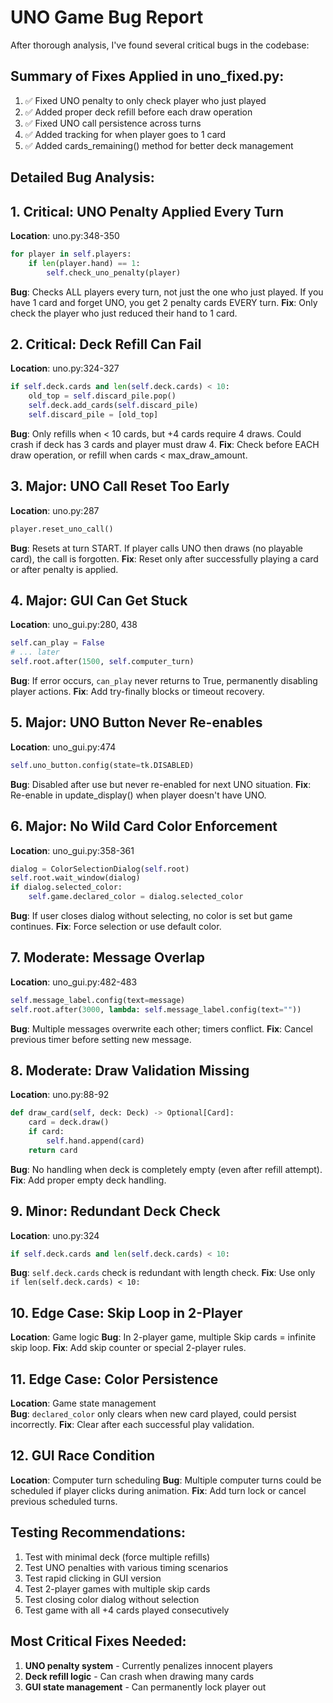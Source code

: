 # UNO Game Bug Report

After thorough analysis, I've found several critical bugs in the codebase:

## Summary of Fixes Applied in uno_fixed.py:
1. ✅ Fixed UNO penalty to only check player who just played
2. ✅ Added proper deck refill before each draw operation
3. ✅ Fixed UNO call persistence across turns
4. ✅ Added tracking for when player goes to 1 card
5. ✅ Added cards_remaining() method for better deck management

## Detailed Bug Analysis:

## 1. **Critical: UNO Penalty Applied Every Turn** 
**Location**: uno.py:348-350
```python
for player in self.players:
    if len(player.hand) == 1:
        self.check_uno_penalty(player)
```
**Bug**: Checks ALL players every turn, not just the one who just played. If you have 1 card and forget UNO, you get 2 penalty cards EVERY turn.
**Fix**: Only check the player who just reduced their hand to 1 card.

## 2. **Critical: Deck Refill Can Fail**
**Location**: uno.py:324-327
```python
if self.deck.cards and len(self.deck.cards) < 10:
    old_top = self.discard_pile.pop()
    self.deck.add_cards(self.discard_pile)
    self.discard_pile = [old_top]
```
**Bug**: Only refills when < 10 cards, but +4 cards require 4 draws. Could crash if deck has 3 cards and player must draw 4.
**Fix**: Check before EACH draw operation, or refill when cards < max_draw_amount.

## 3. **Major: UNO Call Reset Too Early**
**Location**: uno.py:287
```python
player.reset_uno_call()
```
**Bug**: Resets at turn START. If player calls UNO then draws (no playable card), the call is forgotten.
**Fix**: Reset only after successfully playing a card or after penalty is applied.

## 4. **Major: GUI Can Get Stuck**
**Location**: uno_gui.py:280, 438
```python
self.can_play = False
# ... later
self.root.after(1500, self.computer_turn)
```
**Bug**: If error occurs, `can_play` never returns to True, permanently disabling player actions.
**Fix**: Add try-finally blocks or timeout recovery.

## 5. **Major: UNO Button Never Re-enables**
**Location**: uno_gui.py:474
```python
self.uno_button.config(state=tk.DISABLED)
```
**Bug**: Disabled after use but never re-enabled for next UNO situation.
**Fix**: Re-enable in update_display() when player doesn't have UNO.

## 6. **Major: No Wild Card Color Enforcement**
**Location**: uno_gui.py:358-361
```python
dialog = ColorSelectionDialog(self.root)
self.root.wait_window(dialog)
if dialog.selected_color:
    self.game.declared_color = dialog.selected_color
```
**Bug**: If user closes dialog without selecting, no color is set but game continues.
**Fix**: Force selection or use default color.

## 7. **Moderate: Message Overlap**
**Location**: uno_gui.py:482-483
```python
self.message_label.config(text=message)
self.root.after(3000, lambda: self.message_label.config(text=""))
```
**Bug**: Multiple messages overwrite each other; timers conflict.
**Fix**: Cancel previous timer before setting new message.

## 8. **Moderate: Draw Validation Missing**
**Location**: uno.py:88-92
```python
def draw_card(self, deck: Deck) -> Optional[Card]:
    card = deck.draw()
    if card:
        self.hand.append(card)
    return card
```
**Bug**: No handling when deck is completely empty (even after refill attempt).
**Fix**: Add proper empty deck handling.

## 9. **Minor: Redundant Deck Check**
**Location**: uno.py:324
```python
if self.deck.cards and len(self.deck.cards) < 10:
```
**Bug**: `self.deck.cards` check is redundant with length check.
**Fix**: Use only `if len(self.deck.cards) < 10:`

## 10. **Edge Case: Skip Loop in 2-Player**
**Location**: Game logic
**Bug**: In 2-player game, multiple Skip cards = infinite skip loop.
**Fix**: Add skip counter or special 2-player rules.

## 11. **Edge Case: Color Persistence**
**Location**: Game state management  
**Bug**: `declared_color` only clears when new card played, could persist incorrectly.
**Fix**: Clear after each successful play validation.

## 12. **GUI Race Condition**
**Location**: Computer turn scheduling
**Bug**: Multiple computer turns could be scheduled if player clicks during animation.
**Fix**: Add turn lock or cancel previous scheduled turns.

## Testing Recommendations:
1. Test with minimal deck (force multiple refills)
2. Test UNO penalties with various timing scenarios  
3. Test rapid clicking in GUI version
4. Test 2-player games with multiple skip cards
5. Test closing color dialog without selection
6. Test game with all +4 cards played consecutively

## Most Critical Fixes Needed:
1. **UNO penalty system** - Currently penalizes innocent players
2. **Deck refill logic** - Can crash when drawing many cards
3. **GUI state management** - Can permanently lock player out